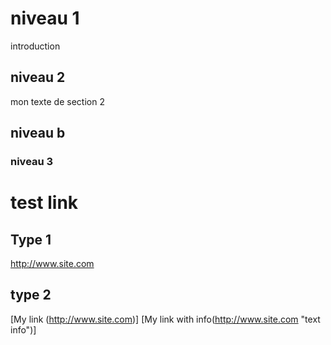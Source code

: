 # niveau 1 #
introduction
## niveau 2
mon texte de section 2
##  niveau b ##
### niveau 3 

# test link
## Type 1

<http://www.site.com>

## type 2

[My link (http://www.site.com)]
[My link with info(http://www.site.com "text info")]
